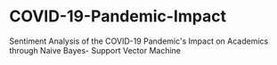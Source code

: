 # COVID-19-Pandemic-Impact
Sentiment Analysis of the COVID-19 Pandemic's Impact on Academics through Naive Bayes- Support Vector Machine 
